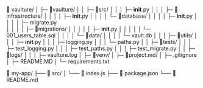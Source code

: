 📁 vaulture/
│     ├─ 📁vaulture/
│     │     ├─ 📁src/
│     │     │    ├─ __init__.py
│     │     │    ├─ 📁infrastructure/
│     │     │    │    ├─ __init__.py
│     │     │    │    └─ 📁database/
│     │     │    │           ├─ __init__.py
│     │     │    │           ├─ migrate.py  
│     │     │    │           ├─ 📁migrations/
│     │     │    │           │     ├─ __init__.py
│     │     │    │           │     └─ 001_users_table.sql
│     │     │    │           └─ 📁data/
│     │     │    │                 └─ vault.db
│     │     │    ├─ 📁utils/
│     │     │          ├─ __init__.py
│     │     │          ├─ logging.py
│     │     │          └─ paths.py
│     │     ├─ 📁tests/
│     │     │     ├─ test_logging.py
│     │     │     ├─ test_paths.py
│     │     │     ├─ test_migrate.py
│     │     ├─ 📁logs/
│     │     │     ├─ vaulture.log
│     ├─ 📁venv/
│     ├─ 📁project.md/
│     ├─ .gitignore
│     ├─ README.MD
│     └─ requirements.txt




  📁 my-app/
  ├── 📁 src/
  │   └── 📄 index.js
  ├── 📄 package.json
  └── 📄 README.md
